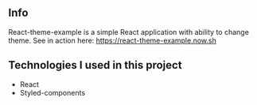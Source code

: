 ## Info 
React-theme-example is a simple React application with ability to change theme. See in action here: https://react-theme-example.now.sh

## Technologies I used in this project
 * React
 * Styled-components
